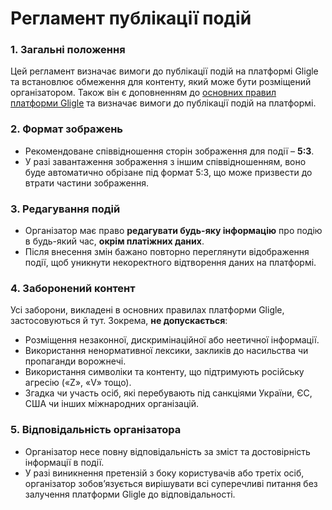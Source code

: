 # Регламент публікації подій

### 1. Загальні положення
Цей регламент визначає вимоги до публікації подій на платформі Gligle та встановлює обмеження для контенту, який може бути розміщений організатором.
Також він є доповненням до [основних правил платформи Gligle](/docs/legal/general-rules) та визначає вимоги до публікації подій на платформі.

### 2. Формат зображень
- Рекомендоване співвідношення сторін зображення для події – **5:3**.
- У разі завантаження зображення з іншим співвідношенням, воно буде автоматично обрізане під формат 5:3, що може призвести до втрати частини зображення.

### 3. Редагування подій
- Організатор має право **редагувати будь-яку інформацію** про подію в будь-який час, **окрім платіжних даних**.
- Після внесення змін бажано повторно переглянути відображення події, щоб уникнути некоректного відтворення даних на платформі.

### 4. Заборонений контент
Усі заборони, викладені в основних правилах платформи Gligle, застосовуються й тут. Зокрема, **не допускається**:
- Розміщення незаконної, дискримінаційної або неетичної інформації.
- Використання ненормативної лексики, закликів до насильства чи пропаганди ворожнечі.
- Використання символіки та контенту, що підтримують російську агресію («Z», «V» тощо).
- Згадка чи участь осіб, які перебувають під санкціями України, ЄС, США чи інших міжнародних організацій.

### 5. Відповідальність організатора
- Організатор несе повну відповідальність за зміст та достовірність інформації в події.
- У разі виникнення претензій з боку користувачів або третіх осіб, організатор зобов’язується вирішувати всі суперечливі питання без залучення платформи Gligle до відповідальності.


